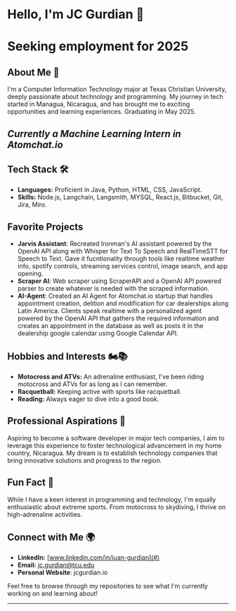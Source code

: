 # Hello, I'm JC Gurdian 👋

# Seeking employment for 2025

## About Me 📖
I'm a Computer Information Technology major at Texas Christian University, deeply passionate about technology and programming. My journey in tech started in Managua, Nicaragua, and has brought me to exciting opportunities and learning experiences. Graduating in May 2025.

## *Currently a Machine Learning Intern in Atomchat.io*

## Tech Stack 🛠️
- **Languages:** Proficient in Java, Python, HTML, CSS, JavaScript.
- **Skills:** Node.js, Langchain, Langsmith, MYSQL, React.js, Bitbucket, Git, Jira, Miro.

## Favorite Projects 
- **Jarvis Assistant**: Recreated Ironman's AI assistant powered by the OpenAI API along with Whisper for Text To Speech and RealTimeSTT for Speech to Text. Gave it fucntionality through tools like realtime weather info, spotify controls, streaming services control, image search, and app opening.
- **Scraper AI**: Web scraper using ScraperAPI and a OpenAI API powered parser to create whatever is needed with the scraped information.
- **AI-Agent**: Created an AI Agent for Atomchat.io startup that handles appointment creation, delition and modification for car dealerships along Latin America. Clients speak realtime with a personalized agent powered by the OpenAI API that gathers the required information and creates an appointment in the database as well as posts it in the dealership google calendar using Google Calendar API. 

## Hobbies and Interests 🏍️📚
- **Motocross and ATVs:** An adrenaline enthusiast, I've been riding motocross and ATVs for as long as I can remember.
- **Racquetball:** Keeping active with sports like racquetball.
- **Reading:** Always eager to dive into a good book.

## Professional Aspirations 💼
Aspiring to become a software developer in major tech companies, I aim to leverage this experience to foster technological advancement in my home country, Nicaragua. My dream is to establish technology companies that bring innovative solutions and progress to the region.

## Fun Fact 🌟
While I have a keen interest in programming and technology, I'm equally enthusiastic about extreme sports. From motocross to skydiving, I thrive on high-adrenaline activities.

## Connect with Me 🌍
- **LinkedIn:** [www.linkedin.com/in/juan-gurdian](#)
- **Email:** jc.gurdian@tcu.edu
- **Personal Website**: jcgurdian.io

Feel free to browse through my repositories to see what I'm currently working on and learning about!

---
